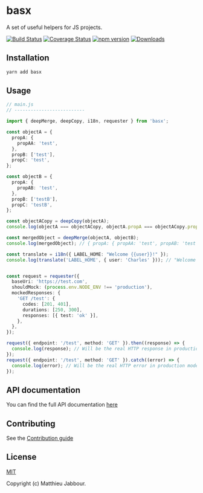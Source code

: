 # basx

A set of useful helpers for JS projects.

[![Build Status](https://travis-ci.org/openizr/basx.svg?branch=master)](https://travis-ci.org/openizr/basx)
[![Coverage Status](https://coveralls.io/repos/github/openizr/basx/badge.svg)](https://coveralls.io/github/openizr/basx)
[![npm version](https://badge.fury.io/js/basx.svg)](https://badge.fury.io/js/basx)
[![Downloads](https://img.shields.io/npm/dm/basx.svg)](https://www.npmjs.com/package/basx)


## Installation

```bash
yarn add basx
```


## Usage

```typescript
// main.js
// --------------------------

import { deepMerge, deepCopy, i18n, requester } from 'basx';

const objectA = {
  propA: {
    propAA: 'test',
  },
  propB: ['test'],
  propC: 'test',
};

const objectB = {
  propA: {
    propAB: 'test',
  },
  propB: ['testB'],
  propC: 'testB',
};

const objectACopy = deepCopy(objectA);
console.log(objectA === objectACopy, objectA.propA === objectACopy.propA); // false, false

const mergedObject = deepMerge(objectA, objectB);
console.log(mergedObject); // { propA: { propAA: 'test', propAB: 'test' }, propB: ['test, 'testB'], propC: 'testB' }

const translate = i18n({ LABEL_HOME: "Welcome {{user}}!" });
console.log(translate('LABEL_HOME', { user: 'Charles' })); // "Welcome Charles!"


const request = requester({
  baseUri: 'https://test.com',
  shouldMock: (process.env.NODE_ENV !== 'production'),
  mockedResponses: {
    'GET /test': {
      codes: [201, 401],
      durations: [250, 300],
      responses: [{ test: 'ok' }],
    },
  },
});

request({ endpoint: '/test', method: 'GET' }).then((response) => {
  console.log(response); // Will be the real HTTP response in production mode, '{ "test": "ok" }' in any other mode
});
request({ endpoint: '/test', method: 'GET' }).catch((error) => {
  console.log(error); // Will be the real HTTP error in production mode, '' in any other mode
});
```


## API documentation

You can find the full API documentation [here](https://openizr.github.io/basx)


## Contributing

See the [Contribution guide](https://github.com/openizr/basx/blob/master/CONTRIBUTING.md)


## License

[MIT](https://github.com/openizr/basx/blob/master/LICENSE)

Copyright (c) Matthieu Jabbour.
